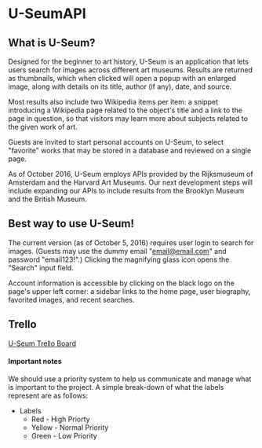 # U-SeumAPI

## What is U-Seum?

Designed for the beginner to art history, U-Seum is an application that lets users search for images across different art museums. Results are returned as thumbnails, which when clicked will open a popup with an enlarged image, along with details on its title, author (if any), date, and source.

Most results also include two Wikipedia items per item: a snippet introducing a Wikipedia page related to the object's title and a link to the page in question, so that visitors may learn more about subjects related to the given work of art.

Guests are invited to start personal accounts on U-Seum, to select "favorite" works that may be stored in a database and reviewed on a single page.

As of October 2016, U-Seum employs APIs provided by the Rijksmuseum of Amsterdam and the Harvard Art Museums. Our next development steps will include expanding our APIs to include results from the Brooklyn Museum and the British Museum.

## Best way to use U-Seum!
The current version (as of October 5, 2016) requires user login to search for images. (Guests may use the dummy email "email@email.com" and password "email123!".) Clicking the magnifying glass icon opens the "Search" input field.

Account information is accessible by clicking on the black logo on the page's upper left corner: a sidebar links to the home page, user biography, favorited images, and recent searches.

## Trello

[U-Seum Trello Board](https://trello.com/artmuseumapi)

#### Important notes

We should use a priority system to help us communicate and manage what is important to the project. A simple break-down of what the labels represent are as follows:

* Labels
  * Red - High Priorty
  * Yellow - Normal Priority
  * Green - Low Priority
